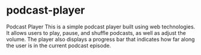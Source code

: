 # podcast-player
 Podcast Player This is a simple podcast player built using web technologies. It allows users to play, pause, and shuffle podcasts, as well as adjust the volume. The player also displays a progress bar that indicates how far along the user is in the current podcast episode.
